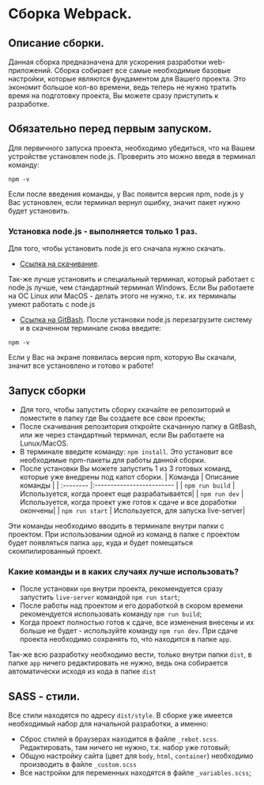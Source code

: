 
# Сборка Webpack.
## Описание сборки.

Данная сборка предназначена для ускорения разработки web-приложений. Сборка собирает все самые необходимые базовые настройки, которые являются фундаментом для Вашего проекта. Это экономит большое кол-во времени, ведь теперь не нужно тратить время на подготовку проекта, Вы можете сразу приступить к разработке.

## Обязательно перед первым запуском.

Для первичного запуска проекта, необходимо убедиться, что на Вашем устройстве установлен node.js. Проверить это можно введя в терминал команду:

```
npm -v
```

Если после введения команды, у Вас появится версия npm, node.js у Вас установлен, если терминал вернул ошибку, значит пакет нужно будет установить.

### Установка node.js - выполняется только 1 раз.
Для того, чтобы установить node.js его сначала нужно скачать. 
* [Ссылка на скачивание](https://nodejs.org/en).

Так-же лучше установить и специальный терминал, который работает с node.js лучше, чем стандартный терминал Windows. Если Вы работаете на OC Linux или MacOS - делать этого не нужно, т.к. их терминалы умеют работать с node.js
* [Ссылка на GitBash](https://gitforwindows.org).
После установки node.js перезагрузите систему и в скаченном терминале снова введите:
```
npm -v
```
Если у Вас на экране появилась версия npm, которую Вы скачали, значит все установлено и готово к работе!

## Запуск сборки

* Для того, чтобы запустить сборку скачайте ее репозиторий и поместите в папку где Вы создаете все свои проекты;
* После скачивания репозитория откройте скачанную папку в GitBash, или же через стандартный терминал, если Вы работаете на Lunux/MacOS.
* В терминале введите команду: ``` npm install ```. Это установит все необходимые npm-пакеты для работы данной сборки.
* После установки Вы можете запустить 1 из 3 готовых команд, которые уже внедрены под капот сборки. 
| Команда | Описание команды                |
| :-------- |:------------------------- |
| `npm run build` |  Используется, когда проект еще разрабатывается|
| `npm run dev` |  Используется, когда проект уже готов к сдаче и все доработки окончены|
| `npm run start` |  Используется, для запуска live-server|

Эти команды необходимо вводить в терминале внутри папки с проектом. При использовании одной из команд в папке с проектом будет появляться папка `app`, куда и будет помещаться скомпилированный проект. 

### Какие команды и в каких случаях лучше использовать? 

* После установки `npm` внутри проекта, рекомендуется сразу запустить `live-server` командой `npm run start`; 
* После работы над проектом и его доработкой в скором времени рекомендуется использовать команду `npm run build`;
* Когда проект полностью готов к сдаче, все изменения внесены и их больше не будет - используйте команду `npm run dev`. При сдаче проекта необходимо сохранять то, что находится в папке `app`.

Так-же всю разработку необходимо вести, только внутри папки `dist`, в папке `app` ничего редактировать не нужно, ведь она собирается автоматически исходя из кода в папке `dist`

## SASS - стили.

Все стили находятся по адресу `dist/style`. 
В сборке уже имеется необходимый набор для начальной разработки, а именно:
* Сброс стилей в браузерах находится в файле `_rebot.scss`. Редактировать, там ничего не нужно, т.к. набор уже готовый;
* Общую настройку сайта (цвет для `body`, `html`, `container`) необходимо производить в файле `_custom.scss`
* Все настройки для переменных находятся в файле `_variables.scss`;
